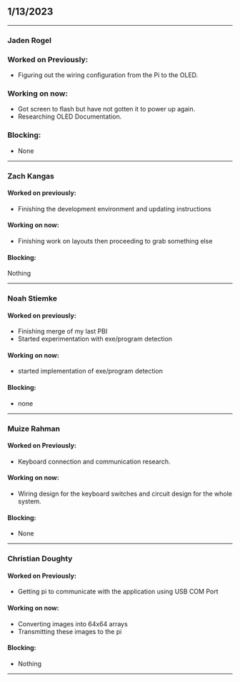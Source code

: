 ## 1/13/2023
___

### Jaden Rogel

### Worked on Previously:
- Figuring out the wiring configuration from the Pi to the OLED.
### Working on now:
- Got screen to flash but have not gotten it to power up again.
- Researching OLED Documentation.
### Blocking:
- None
___

### Zach Kangas

#### Worked on previously: 
- Finishing the development environment and updating instructions
#### Working on now:
- Finishing work on layouts then proceeding to grab something else
#### Blocking:
Nothing
___

### Noah Stiemke

#### Worked on previously:
- Finishing merge of my last PBI
- Started experimentation with exe/program detection
#### Working on now:
- started implementation of exe/program detection
#### Blocking:
- none
___
### Muize Rahman 

#### Worked on Previously: 
- Keyboard connection and communication research. 
#### Working on now: 
- Wiring design for the keyboard switches and circuit design for the whole system.
#### Blocking: 
- None
___
### Christian Doughty

#### Worked on Previously: 
- Getting pi to communicate with the application using USB COM Port
#### Working on now: 
- Converting images into 64x64 arrays
- Transmitting these images to the pi

#### Blocking: 
- Nothing
___

